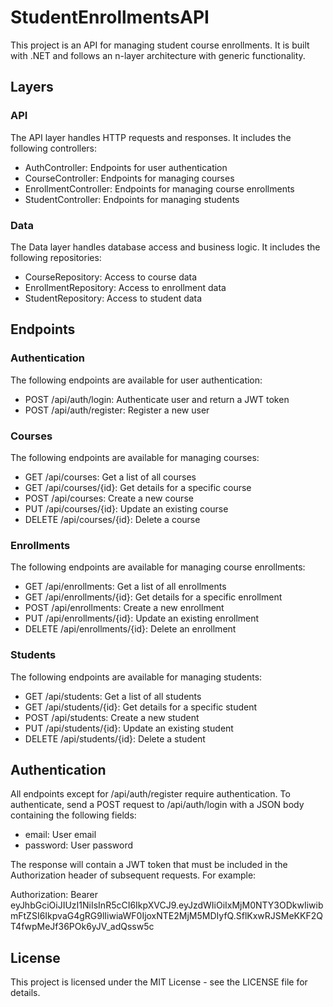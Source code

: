 # StudentEnrollmentsAPI

This project is an API for managing student course enrollments. It is built with .NET and follows an n-layer architecture with generic functionality.

## Layers

### API

The API layer handles HTTP requests and responses. It includes the following controllers:

- AuthController: Endpoints for user authentication
- CourseController: Endpoints for managing courses
- EnrollmentController: Endpoints for managing course enrollments
- StudentController: Endpoints for managing students

### Data

The Data layer handles database access and business logic. It includes the following repositories:

- CourseRepository: Access to course data
- EnrollmentRepository: Access to enrollment data
- StudentRepository: Access to student data

## Endpoints

### Authentication

The following endpoints are available for user authentication:

- POST /api/auth/login: Authenticate user and return a JWT token
- POST /api/auth/register: Register a new user

### Courses

The following endpoints are available for managing courses:

- GET /api/courses: Get a list of all courses
- GET /api/courses/{id}: Get details for a specific course
- POST /api/courses: Create a new course
- PUT /api/courses/{id}: Update an existing course
- DELETE /api/courses/{id}: Delete a course

### Enrollments

The following endpoints are available for managing course enrollments:

- GET /api/enrollments: Get a list of all enrollments
- GET /api/enrollments/{id}: Get details for a specific enrollment
- POST /api/enrollments: Create a new enrollment
- PUT /api/enrollments/{id}: Update an existing enrollment
- DELETE /api/enrollments/{id}: Delete an enrollment

### Students

The following endpoints are available for managing students:

- GET /api/students: Get a list of all students
- GET /api/students/{id}: Get details for a specific student
- POST /api/students: Create a new student
- PUT /api/students/{id}: Update an existing student
- DELETE /api/students/{id}: Delete a student

## Authentication

All endpoints except for /api/auth/register require authentication. To authenticate, send a POST request to /api/auth/login with a JSON body containing the following fields:

- email: User email
- password: User password

The response will contain a JWT token that must be included in the Authorization header of subsequent requests. For example:

Authorization: Bearer eyJhbGciOiJIUzI1NiIsInR5cCI6IkpXVCJ9.eyJzdWIiOiIxMjM0NTY3ODkwIiwibmFtZSI6IkpvaG4gRG9lIiwiaWF0IjoxNTE2MjM5MDIyfQ.SflKxwRJSMeKKF2QT4fwpMeJf36POk6yJV_adQssw5c

## License

This project is licensed under the MIT License - see the LICENSE file for details.
